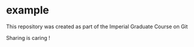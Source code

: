 # example
This repository was created as part of the Imperial Graduate Course on Git

Sharing is caring !
